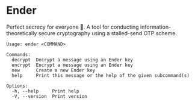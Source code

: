 # Ender

Perfect secrecy for everyone 🔐. A tool for conducting information-theoretically secure cryptography using a stalled-send OTP scheme. 

```
Usage: ender <COMMAND>

Commands:
  decrypt  Decrypt a message using an Ender key
  encrypt  Encrypt a message using an Ender key
  new      Create a new Ender key
  help     Print this message or the help of the given subcommand(s)

Options:
  -h, --help     Print help
  -V, --version  Print version
```
